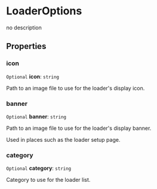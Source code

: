 # LoaderOptions
no description

## Properties
### icon
`Optional` **icon**: `string`

Path to an image file to use for the loader's display icon.

### banner
`Optional` **banner**: `string`

Path to an image file to use for the loader's display banner.

Used in places such as the loader setup page.

### category
`Optional` **category**: `string`

Category to use for the loader list.